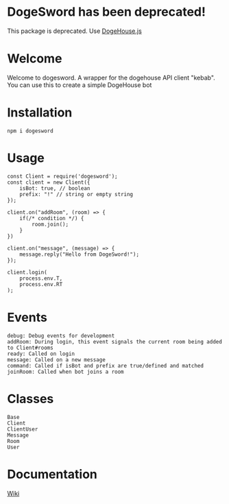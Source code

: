 # DogeSword has been deprecated!

This package is deprecated. Use [DogeHouse.js](https://npm.im/dogehouse.js)

# Welcome

Welcome to dogesword. A wrapper for the dogehouse API client "kebab". You can use this to create
a simple DogeHouse bot

# Installation

```
npm i dogesword
```

# Usage

```
const Client = require('dogesword');
const client = new Client({
    isBot: true, // boolean
    prefix: "!" // string or empty string
});

client.on("addRoom", (room) => {
    if(/* condition */) {
        room.join();
    }
})

client.on("message", (message) => {
    message.reply("Hello from DogeSword!");
});

client.login(
    process.env.T,
    process.env.RT
);
```

# Events

```
debug: Debug events for development
addRoom: During login, this event signals the current room being added to Client#rooms
ready: Called on login
message: Called on a new message
command: Called if isBot and prefix are true/defined and matched
joinRoom: Called when bot joins a room
```

# Classes

```
Base
Client
ClientUser
Message
Room
User
```

# Documentation
[Wiki](https://github.com/sirtenzin/dogesword/wiki)
